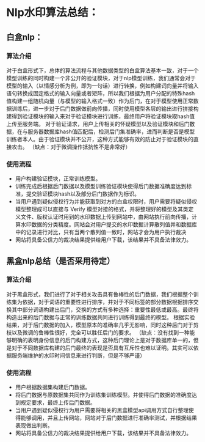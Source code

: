 # Nlp水印算法总结：
## 白盒nlp：
### 算法介绍
对于白盒形式下，总体的算法流程与其他数据类型的白盒算法基本一致，对于一个模型训练的同时构建一个非公开的验证模块，对于nlp模型训练，我们通常会对于模型的输入（以情感分析为例，即为一句话）进行转换，例如构建词向量并将输入语句转换成固定格式的输入向量或者矩阵，所以我们根据为用户分配的特殊hash值构建一组随机向量（与模型的输入格式一致）作为后门，在对于模型使用正常数据训练后，进一步对于后门数据做前向传播，同时使用模型各层的输出进行拼接构建得到验证模块的输入来对于验证模块进行训练，最终用户将验证模块取hash值上传至服务端。
对于验证请求，用户上传相关的怀疑模型以及验证模块和后门数据，在与服务器数据库hash值匹配后，检测后门集准确率，进而判断是否是模型训练者本人。由于验证模块并不公开，这种方式能够有效的防止对于验证模块的直接攻击。
（缺点：对于微调操作抵抗性不是非常好）

### 使用流程
* 用户构建验证模块，正常训练模型。
* 训练完成后根据后门数据以及模型训练验证模块使得后门数据准确度达到标准，提交验证模块hash以及部分后门数据作为标识。
* 当用户遇到疑似侵权行为并能获取到对方的白盒权限时，用户需要将疑似侵权模型整理成可以直接与 Verify 模型对接的格式，并将整理好的模型及其类定义文件、版权认证时用到的水印数据上传到网站中，由网站执行前向传播，计算水印数据的分类精度。网站会对用户提交的水印数据计算散列值并和数据库中的记录进行对比，只有当两个散列值一致时，网站才会为用户执行裁决
* 网站将具备公信力的裁决结果提供给用户下载，该结果并不具备法律效力。

## 黑盒nlp总结（是否采用待定）
### 算法介绍
对于黑盒形式，我们进行了对于相关攻击具有鲁棒性的后门数据，我们根据整个训练集为依据，对于词语的重要性进行排序，并对于不同标签的部分数据根据排序交换其中部分词语构建出后门，交换的方式有多种选择：重要性最低或最高。最终将构造出来的后门数据与正常的训练数据共同进行训练得到最终的模型。
根据实验结果，对于后门数据的加入，模型原本的准确率几乎无影响，同时这种后门对于剪枝以及微调的鲁棒性很好，完全可以胜任后门的要求。
（缺点：没有找到一种能够明确的表明身份信息的后门构建方式，这种后门理论上是对于数据库单一的，但是对于不同数据库构建的后门最终的表现是否具有互斥性也难以证明。其实可以依据服务端维护的水印时间信息来进行判断，但是不够严谨）

### 使用流程
* 用户根据数据集构建后门数据。
* 将后门数据与原数据集共同作为训练集训练模型。并使得后门数据的准确度达到规定要求，最终上传后门数据。
* 当用户遇到疑似侵权行为用户需要将相关的黑盒模型api调用方式自行整理使得能够调用，并且上传网站，网站对于后门数据进行准确率测试，并根据结果表现做出判断。
* 网站将具备公信力的裁决结果提供给用户下载，该结果并不具备法律效力。
